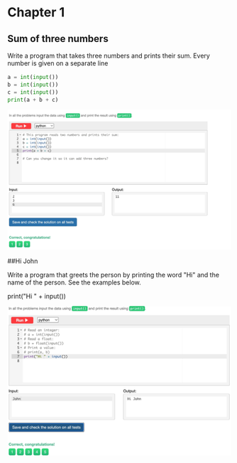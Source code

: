 
# Chapter 1

## Sum of three numbers
Write a program that takes three numbers and prints their sum. Every number is given on a separate line

```.py
a = int(input())
b = int(input())
c = int(input())
print(a + b + c)
```


![](chp1_snakify_task1.jpg)


##Hi John

Write a program that greets the person by printing the word "Hi" and the name of the person. See the examples below.

print("Hi " + input())

![](chp1_snakify_task2.jpg)
